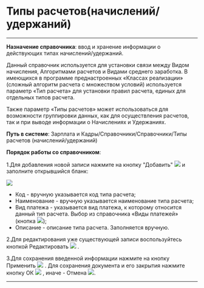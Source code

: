﻿#  Типы расчетов(начислений/удержаний)
_ _ _ _ _ _ _

**Назначение справочника**: ввод и хранение информации о действующих типах начислений/удержаний.

Данный справочник используется для установки связи между Видом начисления, Алгоритмами расчетов и Видами среднего заработка. В имеющихся в программе преднастроенных «Классах реализации» (сложный алгоритм расчета с множеством условий) используется параметр «Тип расчета» для установки правил расчета, единых для отдельных типов расчета.

Также параметр «Типы расчетов» может использоваться для возможности группировки данных, как для осуществления расчетов, так и при выводе информации о Начислениях и Удержаниях.


**Путь в системе**: Зарплата и Кадры/Справочники/Справочники/Типы расчетов (начислений/удержаний)

**Порядок работы со справочником**:

1.Для добавления новой записи нажмите на кнопку "Добавить" ![](topic:.AddFiles.Btn_Add.png) и заполните открывшийся бланк:

![](topic:.AddFiles.Screenshot_2684.jpg)

* Код - вручную указывается код типа расчета;
* Наименование - вручную указывается наименование типа расчета;
* Вид платежа - указывается вид платежа, к которому относится данный тип расчета. Выбор из справочника «Виды платежей» (кнопка ![](topic:.AddFiles.Btn_select.png));
* Описание - описание типа расчета. Заполняется вручную.

2.Для редактирования уже существующей записи воспользуйтесь кнопкой Редактировать ![](topic:Com.AddFiles.Buttons.Btn_Edit.png) .

3.Для сохранения введенной информации нажмите на кнопку Применить ![](topic:Com.AddFiles.Buttons.Btn_OK.png)  . Для сохранения документа и его закрытия нажмите кнопку ОК ![](topic:Com.AddFiles.Buttons.Btn_Post.png) , иначе - Отмена ![](topic:Com.AddFiles.Buttons.Btn_CloseCancel.png).

_ _ _  _



